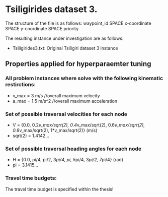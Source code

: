 # Tsiligirides dataset 3.

The structure of the file is as follows: 
waypoint_id SPACE x-coordinate SPACE y-coordinate SPACE priority

The resulting instance under investigation are as follows:
- Tsiligirides3.txt: Original Tsiligiri dataset 3 instance

## Properties applied for hyperparaemter tuning
### All problem instances where solve with the following kinematic restirctions:
- v_max = 3 m/s //overall maximum velocity
- a_max = 1.5 m/s^2 //overall maximum acceleration

### Set of possible traversal velocities for each node
- V = {0.0, 0.2*v_max/sqrt(2), 0.4*v_max/sqrt(2), 0.6*v_max/sqrt(2), 0.8*v_max/sqrt(2), 1*v_max/sqrt(2)}  (m/s)
- sqrt(2) = 1.4142...

### Set of possible traversal heading angles for each node
- H = {0.0, pi/4, pi/2, 3*pi/4, pi, 5*pi/4, 3*pi/2, 7*pi/4}  (rad)
- pi = 3.1415...

### Travel time budgets:
The travel time budget is specified within the thesis!